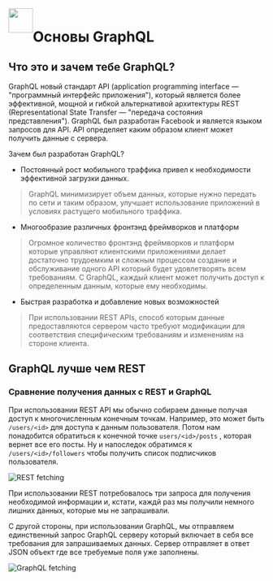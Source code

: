 
<img src="https://www.howtographql.com/static/howtographql.d1a2e5b4.svg" width="48" style="display:inline-block; float:left;"> 

# Основы GraphQL
## Что это и зачем тебе GraphQL?
GraphQL новый стандарт API (application programming interface — "программный интерфейс приложения"), который является более эффективной, мощной и гибкой альтернативой архитектуры REST (Representational State Transfer — "передача состояния представления").
GraphQL был разработан Facebook и является языком запросов для API.
API определяет каким образом клиент может получить данные с сервера.

Зачем был разработан GraphQL?

* Постоянный рост мобильного траффика привел к необходимости эффективной загрузки данных.
> GraphQL минимизирует объем данных, которые нужно передать по сети и таким образом, улучшает использование приложений в условиях растущего мобильного траффика.

* Многообразие различных фронтэнд фреймворков и платформ
>  Огромное количество фронтэнд фреймворков и платформ которые управляют клиентскими приложениями делает достаточно трудоемким и сложным процессом создание и обслуживание одного API который будет удовлетворять всем требованиям. С GraphQL, каждый клиент может получить доступ к определенным данным, которые ему необходимы.

* Быстрая разработка и добавление новых возможностей
>  При использовании REST APIs, способ которым данные предоставляются сервером часто требуют модификации для соответствия специфическим требованиям и изменениям на стороне клиента.

## GraphQL лучше чем REST

### Сравнение получения данных с REST и GraphQL

При использовании REST API мы обычно собираем данные получая доступ к многочисленным конечным точкам.
Например, это может быть `/users/<id>` для доступа к данным пользователя. Потом нам понадобится обратиться к конечной точке `users/<id>/posts` , которая вернет все его посты. Ну и напоследок обратимся к `/users/<id>/followers` чтобы получить список подписчиков пользователя.

![REST fetching](https://i.imgur.com/VIWd5I5.png "Logo Title Text 1")

При использовании REST потребовалось три запроса для получения необходимой информации и, кстати, каждй раз мы получили немного лишних данных, которые мы не запрашивали.

С другой стороны, при использовании GraphQL, мы отправляем единственный запрос GraphQL серверу который включает в себя все требования для запрашиваемых данных. Сервер отправляет в ответ JSON объект где все требуемые поля уже заполнены.

![GraphQL fetching](https://i.imgur.com/uY50GHz.png "Logo Title Text 1")
